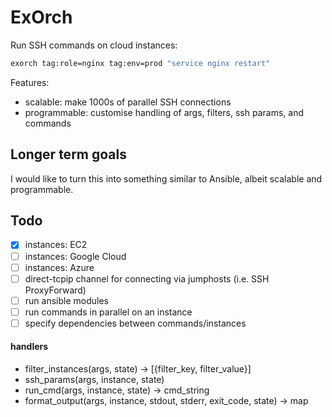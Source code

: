 # ExOrch

Run SSH commands on cloud instances:

```bash
exorch tag:role=nginx tag:env=prod "service nginx restart"
```

Features:

* scalable: make 1000s of parallel SSH connections
* programmable: customise handling of args, filters, ssh params, and commands

## Longer term goals

I would like to turn this into something similar to Ansible, albeit scalable and programmable.

## Todo

- [x] instances: EC2
- [ ] instances: Google Cloud
- [ ] instances: Azure
- [ ] direct-tcpip channel for connecting via jumphosts (i.e. SSH ProxyForward)
- [ ] run ansible modules
- [ ] run commands in parallel on an instance
- [ ] specify dependencies between commands/instances

#### handlers

* filter_instances(args, state) -> [{filter_key, filter_value}]
* ssh_params(args, instance, state)
* run_cmd(args, instance, state) -> cmd_string
* format_output(args, instance, stdout, stderr, exit_code, state) -> map
